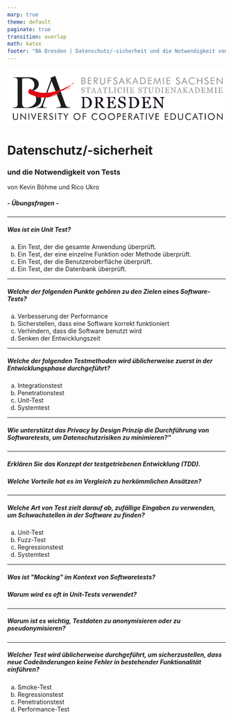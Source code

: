 ```yaml
---
marp: true
theme: default
paginate: true
transition: overlap
math: katex
footer: "BA Dresden | Datenschutz/-sicherheit und die Notwendigkeit von Tests | Kevin Böhme & Rico Ukro"
---
```


<style>
  /* Adds styling for codeblocks to add line numbers with custom engine */
  /* Based on: https://github.com/orgs/marp-team/discussions/164 */
  pre ol {
      all: unset;
      display: grid;
      grid-template-columns: auto 1fr;
      counter-reset: line-number 0;
    }
    pre ol li {
      display: contents;
    }
    pre ol li span[data-marp-line-number]::before {
      display: block;
      content: counter(line-number) " ";
      counter-increment: line-number;
      text-align: left;
      color: #bbb; /* Lighter color for line numbers */
      font-weight: lighter; /* Lighter font weight for line numbers */
    }
  /* Center all h1 elements */
  h1 {
    text-align: center;
  }
  /* Fix all h2 elements to top */
  h2 {
    position: absolute;
    top: 55px; /* 78.5px is the default theme padding of all slides */
  }
  /* Centered text */
  .centered {
    text-align: center;
  }
  /* For sources of citations */
  .source {
    font-size: 20px;
  }
  /* Make ordered lists use lower-alpha */
  ol { list-style-type: lower-alpha; }
</style>

<style scoped>
  h1 {
    text-align: left;
  }
</style>

<!-- _footer: "" -->

![bg left:40% 80%](res/ba_dresden_logo.svg?)

# Datenschutz/-sicherheit

### und die Notwendigkeit von Tests

von Kevin Böhme und Rico Ukro

##### - _Übungsfragen_ -

---

##### Was ist ein Unit Test?

1. Ein Test, der die gesamte Anwendung überprüft.
1. Ein Test, der eine einzelne Funktion oder Methode überprüft.
1. Ein Test, der die Benutzeroberfläche überprüft.
1. Ein Test, der die Datenbank überprüft.

---


##### Welche der folgenden Punkte gehören zu den Zielen eines Software-Tests?

1. Verbesserung der Performance
1. Sicherstellen, dass eine Software korrekt funktioniert
1. Verhindern, dass die Software benutzt wird
1. Senken der Entwicklungszeit

---

##### Welche der folgenden Testmethoden wird üblicherweise zuerst in der Entwicklungsphase durchgeführt?
1. Integrationstest
1. Penetrationstest
1. Unit-Test
1. Systemtest

---

##### Wie unterstützt das _Privacy by Design_ Prinzip die Durchführung von Softwaretests, um Datenschutzrisiken zu minimieren?"

---

##### Erklären Sie das Konzept der testgetriebenen Entwicklung (TDD).
##### Welche Vorteile hat es im Vergleich zu herkömmlichen Ansätzen?

---

##### Welche Art von Test zielt darauf ab, zufällige Eingaben zu verwenden, um Schwachstellen in der Software zu finden?
1. Unit-Test
1. Fuzz-Test
1. Regressionstest
1. Systemtest

---

##### Was ist "Mocking" im Kontext von Softwaretests? 
##### Warum wird es oft in Unit-Tests verwendet?

---

##### Warum ist es wichtig, Testdaten zu anonymisieren oder zu pseudonymisieren?

---

##### Welcher Test wird üblicherweise durchgeführt, um sicherzustellen, dass neue Codeänderungen keine Fehler in bestehender Funktionalität einführen?
1. Smoke-Test
1. Regressionstest
1. Penetrationstest
1. Performance-Test
